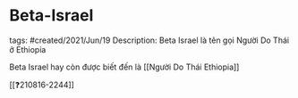 # Beta-Israel

tags: #created/2021/Jun/19
Description: Beta Israel là tên gọi Người Do Thái ở Ethiopia

Beta Israel hay còn được biết đến là [[Người Do Thái Ethiopia]]

[[❓210816-2244]]
